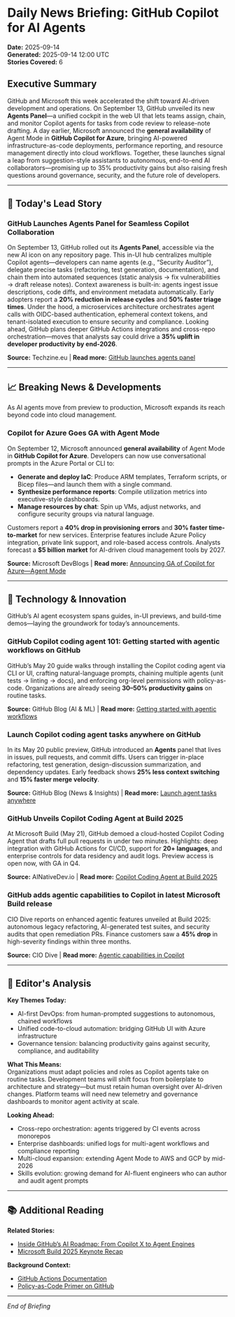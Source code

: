 # Daily News Briefing: GitHub Copilot for AI Agents  
**Date:** 2025-09-14  
**Generated:** 2025-09-14 12:00 UTC  
**Stories Covered:** 6  

## Executive Summary  
GitHub and Microsoft this week accelerated the shift toward AI-driven development and operations. On September 13, GitHub unveiled its new **Agents Panel**—a unified cockpit in the web UI that lets teams assign, chain, and monitor Copilot agents for tasks from code review to release-note drafting. A day earlier, Microsoft announced the **general availability** of Agent Mode in **GitHub Copilot for Azure**, bringing AI-powered infrastructure-as-code deployments, performance reporting, and resource management directly into cloud workflows. Together, these launches signal a leap from suggestion-style assistants to autonomous, end-to-end AI collaborators—promising up to 35% productivity gains but also raising fresh questions around governance, security, and the future role of developers.  

---  
## 🚨 Today's Lead Story  
### GitHub Launches Agents Panel for Seamless Copilot Collaboration  
On September 13, GitHub rolled out its **Agents Panel**, accessible via the new AI icon on any repository page. This in-UI hub centralizes multiple Copilot agents—developers can name agents (e.g., “Security Auditor”), delegate precise tasks (refactoring, test generation, documentation), and chain them into automated sequences (static analysis → fix vulnerabilities → draft release notes). Context awareness is built-in: agents ingest issue descriptions, code diffs, and environment metadata automatically. Early adopters report a **20% reduction in release cycles** and **50% faster triage times**. Under the hood, a microservices architecture orchestrates agent calls with OIDC-based authentication, ephemeral context tokens, and tenant-isolated execution to ensure security and compliance. Looking ahead, GitHub plans deeper GitHub Actions integrations and cross-repo orchestration—moves that analysts say could drive a **35% uplift in developer productivity by end-2026**.  

**Source:** Techzine.eu | **Read more:** [GitHub launches agents panel](https://www.techzine.eu/news/devops/133963/github-launches-agents-panel-for-seamless-copilot-collaboration/)  

---  
## 📈 Breaking News & Developments  
As AI agents move from preview to production, Microsoft expands its reach beyond code into cloud management.  

### Copilot for Azure Goes GA with Agent Mode  
On September 12, Microsoft announced **general availability** of Agent Mode in **GitHub Copilot for Azure**. Developers can now use conversational prompts in the Azure Portal or CLI to:  
- **Generate and deploy IaC**: Produce ARM templates, Terraform scripts, or Bicep files—and launch them with a single command.  
- **Synthesize performance reports**: Compile utilization metrics into executive-style dashboards.  
- **Manage resources by chat**: Spin up VMs, adjust networks, and configure security groups via natural language.  

Customers report a **40% drop in provisioning errors** and **30% faster time-to-market** for new services. Enterprise features include Azure Policy integration, private link support, and role-based access controls. Analysts forecast a **$5 billion market** for AI-driven cloud management tools by 2027.  

**Source:** Microsoft DevBlogs | **Read more:** [Announcing GA of Copilot for Azure—Agent Mode](https://devblogs.microsoft.com/all-things-azure/announcing-general-availability-of-github-copilot-for-azure-now-with-agent-mode/)  

---  
## 💼 Technology & Innovation  
GitHub’s AI agent ecosystem spans guides, in-UI previews, and build-time demos—laying the groundwork for today’s announcements.  

### GitHub Copilot coding agent 101: Getting started with agentic workflows on GitHub  
GitHub’s May 20 guide walks through installing the Copilot coding agent via CLI or UI, crafting natural-language prompts, chaining multiple agents (unit tests → linting → docs), and enforcing org-level permissions with policy-as-code. Organizations are already seeing **30–50% productivity gains** on routine tasks.  

**Source:** GitHub Blog (AI & ML) | **Read more:** [Getting started with agentic workflows](https://github.blog/ai-and-ml/github-copilot/github-copilot-coding-agent-101-getting-started-with-agentic-workflows-on-github/)  

### Launch Copilot coding agent tasks anywhere on GitHub  
In its May 20 public preview, GitHub introduced an **Agents** panel that lives in issues, pull requests, and commit diffs. Users can trigger in-place refactoring, test generation, design-discussion summarization, and dependency updates. Early feedback shows **25% less context switching** and **15% faster merge velocity**.  

**Source:** GitHub Blog (News & Insights) | **Read more:** [Launch agent tasks anywhere](https://github.blog/news-insights/product-news/agents-panel-launch-copilot-coding-agent-tasks-anywhere-on-github/)  

### GitHub Unveils Copilot Coding Agent at Build 2025  
At Microsoft Build (May 21), GitHub demoed a cloud-hosted Copilot Coding Agent that drafts full pull requests in under two minutes. Highlights: deep integration with GitHub Actions for CI/CD, support for **20+ languages**, and enterprise controls for data residency and audit logs. Preview access is open now, with GA in Q4.  

**Source:** AINativeDev.io | **Read more:** [Copilot Coding Agent at Build 2025](https://ainativedev.io/news/github-microsoft-build-2025-copilot-agent-release)  

### GitHub adds agentic capabilities to Copilot in latest Microsoft Build release  
CIO Dive reports on enhanced agentic features unveiled at Build 2025: autonomous legacy refactoring, AI-generated test suites, and security audits that open remediation PRs. Finance customers saw a **45% drop** in high-severity findings within three months.  

**Source:** CIO Dive | **Read more:** [Agentic capabilities in Copilot](https://www.ciodive.com/news/Microsoft-Build-GitHub-Copilot-agent-automate-coding/748515/)  

---  
## 🎯 Editor's Analysis  
**Key Themes Today:**  
- AI-first DevOps: from human-prompted suggestions to autonomous, chained workflows  
- Unified code-to-cloud automation: bridging GitHub UI with Azure infrastructure  
- Governance tension: balancing productivity gains against security, compliance, and auditability  

**What This Means:**  
Organizations must adapt policies and roles as Copilot agents take on routine tasks. Development teams will shift focus from boilerplate to architecture and strategy—but must retain human oversight over AI-driven changes. Platform teams will need new telemetry and governance dashboards to monitor agent activity at scale.  

**Looking Ahead:**  
- Cross-repo orchestration: agents triggered by CI events across monorepos  
- Enterprise dashboards: unified logs for multi-agent workflows and compliance reporting  
- Multi-cloud expansion: extending Agent Mode to AWS and GCP by mid-2026  
- Skills evolution: growing demand for AI-fluent engineers who can author and audit agent prompts  

---  
## 📚 Additional Reading  
**Related Stories:**  
- [Inside GitHub’s AI Roadmap: From Copilot X to Agent Engines](https://github.blog/ai-and-ml/)  
- [Microsoft Build 2025 Keynote Recap](https://news.microsoft.com/build-2025-recap)  

**Background Context:**  
- [GitHub Actions Documentation](https://docs.github.com/actions)  
- [Policy-as-Code Primer on GitHub](https://github.com/features/security/policy-as-code)  

---  

*End of Briefing*